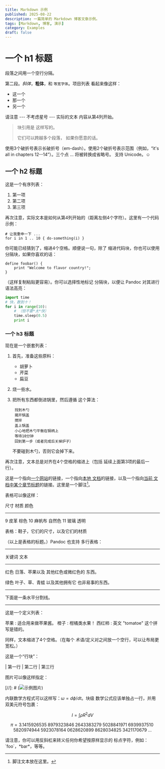 ```yaml
---
title: Markdown 示例
published: 2025-08-22
description: 一篇简单的 Markdown 博客文章示例。
tags: [Markdown, 博客, 演示]
category: Examples
draft: false
---
```


# 一个 h1 标题

段落之间用一个空行分隔。

第二段。_斜体_，**粗体**，和 `等宽字体`。项目列表
看起来像这样：

- 这一个
- 那一个
- 另一个

请注意 --- 不考虑星号 --- 实际的文本
内容从第4列开始。

> 块引用是
> 这样写的。
>
> 它们可以跨越多个段落，
> 如果你愿意的话。

使用3个破折号表示长破折号（em-dash）。使用2个破折号表示范围（例如，“it's all
in chapters 12--14”）。三个点 ... 将被转换成省略号。
支持 Unicode。☺

## 一个 h2 标题

这是一个有序列表：

1. 第一项
2. 第二项
3. 第三项

再次注意，实际文本是如何从第4列开始的（距离左侧4个字符）。这里有一个代码示例：

    # 让我重申一下 ...
    for i in 1 .. 10 { do-something(i) }

你可能已经猜到了，缩进4个空格。顺便说一句，除了
缩进代码块，你也可以使用分隔块，如果你喜欢的话：

```
define foobar() {
    print "Welcome to flavor country!";
}
```

（这样复制粘贴更容易）。你可以选择性地标记
分隔块，以便让 Pandoc 对其进行语法高亮：

```python
import time
# 快，数到十！
for i in range(10):
    # （但不要*太*快）
    time.sleep(0.5)
    print i
```

### 一个 h3 标题

现在是一个嵌套列表：

1. 首先，准备这些原料：

    - 胡萝卜
    - 芹菜
    - 扁豆

2. 烧一些水。

3. 把所有东西都倒进锅里，然后遵循
    这个算法：

        找到木勺
        揭开锅盖
        搅拌
        盖上锅盖
        小心地把木勺平衡在锅柄上
        等待10分钟
        回到第一步（或者完成后关掉炉子）

    不要碰到木勺，否则它会掉下来。

再次注意，文本总是对齐在4个空格的缩进上（包括
延续上面第3项的最后一行）。

这是一个指向[一个网站](http://foo.bar)的链接，一个指向[本地
文档](local-doc.html)的链接，以及一个指向[当前
文档中某个章节标题](#an-h2-header)的链接。这里是一个脚注[^1]。

[^1]: 脚注文本放在这里。

表格可以像这样：

尺寸 材质 颜色

---

9 皮革 棕色
10 麻帆布 自然色
11 玻璃 透明

表格：鞋子，它们的尺寸，以及它们的材质

（以上是表格的标题。）Pandoc 也支持
多行表格：

---

关键词 文本

---

红色 日落、苹果以及
其他红色或微红色的
东西。

绿色 叶子、草、青蛙
以及其他拥有它
也非易事的东西。

---

下面是一条水平分割线。

---

这是一个定义列表：

苹果
: 适合用来做苹果酱。
橙子
: 柑橘类水果！
西红柿
: 英文 "tomatoe" 这个拼写是错的。

同样，文本缩进了4个空格。（在每个
术语/定义对之间放一个空行，可以让布局更宽松。）

这是一个“行块”：

| 第一行
| 第二行
| 第三行

图片可以像这样指定：

[//]: # (![示例图片](./demo-banner.png "一个示例性的图片"))

内联数学方程式可以这样写：$\omega = d\phi / dt$。块级
数学公式应该单独占一行，并用双美元符号包裹：

$$I = \int \rho R^{2} dV$$

$$
\begin{equation*}
\pi
=3.1415926535
 \;8979323846\;2643383279\;5028841971\;6939937510\;5820974944
 \;5923078164\;0628620899\;8628034825\;3421170679\;\ldots
\end{equation*}
$$

请注意，你可以用反斜杠来转义任何你希望按原样显示的
标点字符，例如：\`foo\`，\*bar\*，等等。